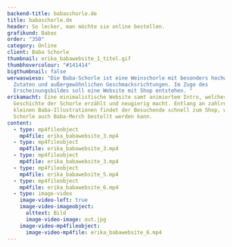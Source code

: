 ```yaml
---
backend-title: babaschorle.de
title: babaschorle.de
header: So lecker, man möchte sie online bestellen.
grafikund: Babas
order: "350"
category: Online
client: Baba Schorle
thumbnail: erika_babawebsite_1_titel.gif
thumbhovercolour: "#141414"
bigthumbnail: false
werwaswieso: "Die Baba-Schorle ist eine Weinschorle mit besonders hochwertigen
  Zutaten und außergewöhnlichen Geschmacksrichtungen. Im Zuge des
  Erscheinungsbildes soll eine Website mit Shop entstehen. "
erikamacht: Eine minimalistische Website samt animiertem Intro, welches die
  Geschichte der Schorle erzählt und neugierig macht. Entlang an zahlreichen
  kleinen Baba-Illustrationen findet der Besuchende schnell zum Shop, wo neben
  Schorle auch Baba-Merch bestellt werden kann.
content:
  - type: mp4fileobject
    mp4file: erika_babawebsite_3.mp4
  - type: mp4fileobject
    mp4file: erika_babawebsite_3.mp4
  - type: mp4fileobject
    mp4file: erika_babawebsite_3.mp4
  - type: mp4fileobject
    mp4file: erika_babawebsite_5.mp4
  - type: mp4fileobject
    mp4file: erika_babawebsite_6.mp4
  - type: image-video
    image-video-left: true
    image-video-imageobject:
      alttext: Bild
      image-video-image: out.jpg
    image-video-mp4fileobject:
      image-video-mp4file: erika_babawebsite_6.mp4
---
```

